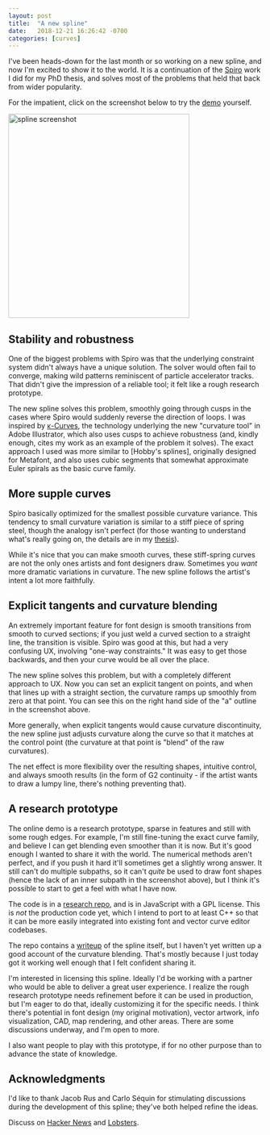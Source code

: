 ```yaml
---
layout: post
title:  "A new spline"
date:   2018-12-21 16:26:42 -0700
categories: [curves]
---
```

I've been heads-down for the last month or so working on a new spline, and now I'm excited to show it to the world. It is a continuation of the [Spiro] work I did for my PhD thesis, and solves most of the problems that held that back from wider popularity.

For the impatient, click on the screenshot below to try the [demo] yourself.

[<img src="/assets/spline_screenshot.png" alt="spline screenshot" width="359" height="405">][demo]

## Stability and robustness

One of the biggest problems with Spiro was that the underlying constraint system didn't always have a unique solution. The solver would often fail to converge, making wild patterns reminiscent of particle accelerator tracks. That didn't give the impression of a reliable tool; it felt like a rough research prototype.

The new spline solves this problem, smoothly going through cusps in the cases where Spiro would suddenly reverse the direction of loops. I was inspired by [κ-Curves], the technology underlying the new "curvature tool" in Adobe Illustrator, which also uses cusps to achieve robustness (and, kindly enough, cites my work as an example of the problem it solves). The exact approach I used was more similar to [Hobby's splines], originally designed for Metafont, and also uses cubic segments that somewhat approximate Euler spirals as the basic curve family.

## More supple curves

Spiro basically optimized for the smallest possible curvature variance. This tendency to small curvature variation is similar to a stiff piece of spring steel, though the analogy isn't perfect (for those wanting to understand what's really going on, the details are in my [thesis]).

While it's nice that you can make smooth curves, these stiff-spring curves are not the only ones artists and font designers draw. Sometimes you *want* more dramatic variations in curvature. The new spline follows the artist's intent a lot more faithfully.

## Explicit tangents and curvature blending

An extremely important feature for font design is smooth transitions from smooth to curved sections; if you just weld a curved section to a straight line, the transition is visible. Spiro was good at this, but had a very confusing UX, involving "one-way constraints." It was easy to get those backwards, and then your curve would be all over the place.

The new spline solves this problem, but with a completely different approach to UX. Now you can set an explicit tangent on points, and when that lines up with a straight section, the curvature ramps up smoothly from zero at that point. You can see this on the right hand side of the "a" outline in the screenshot above.

More generally, when explicit tangents would cause curvature discontinuity, the new spline just adjusts curvature along the curve so that it matches at the control point (the curvature at that point is "blend" of the raw curvatures).

The net effect is more flexibility over the resulting shapes, intuitive control, and always smooth results (in the form of G2 continuity - if the artist wants to draw a lumpy line, there's nothing preventing that).

## A research prototype

The online demo is a research prototype, sparse in features and still with some rough edges. For example, I'm still fine-tuning the exact curve family, and believe I can get blending even smoother than it is now. But it's good enough I wanted to share it with the world. The numerical methods aren't perfect, and if you push it hard it'll sometimes get a slightly wrong answer. It still can't do multiple subpaths, so it can't *quite* be used to draw font shapes (hence the lack of an inner subpath in the screenshot above), but I think it's possible to start to get a feel with what I have now.

The code is in a [research repo], and is in JavaScript with a GPL license. This is *not* the production code yet, which I intend to port to at least C++ so that it can be more easily integrated into existing font and vector curve editor codebases.

The repo contains a [writeup] of the spline itself, but I haven't yet written up a good account of the curvature blending. That's mostly because I just today got it working well enough that I felt confident sharing it.

I'm interested in licensing this spline. Ideally I'd be working with a partner who would be able to deliver a great user experience. I realize the rough research prototype needs refinement before it can be used in production, but I'm eager to do that, ideally customizing it for the specific needs. I think there's potential in font design (my original motivation), vector artwork, info visualization, CAD, map rendering, and other areas. There are some discussions underway, and I'm open to more.

I also want people to play with this prototype, if for no other purpose than to advance the state of knowledge.

## Acknowledgments

I'd like to thank Jacob Rus and Carlo Séquin for stimulating discussions during the development of this spline; they've both helped refine the ideas.

Discuss on [Hacker News](https://news.ycombinator.com/item?id=18738275) and [Lobsters](https://lobste.rs/s/t51wqm/new_spline).

[Spiro]: https://levien.com/spiro
[demo]: https://spline.technology/demo
[research repo]: https://github.com/raphlinus/spline-research
[thesis]: https://levien.com/phd/phd.html
[κ-Curves]: http://faculty.cs.tamu.edu/schaefer/research/kcurves.pdf
[Hobby splines]: https://link.springer.com/content/pdf/10.1007/BF02187690.pdf
[writeup]: https://spline.technology/paper1.pdf
